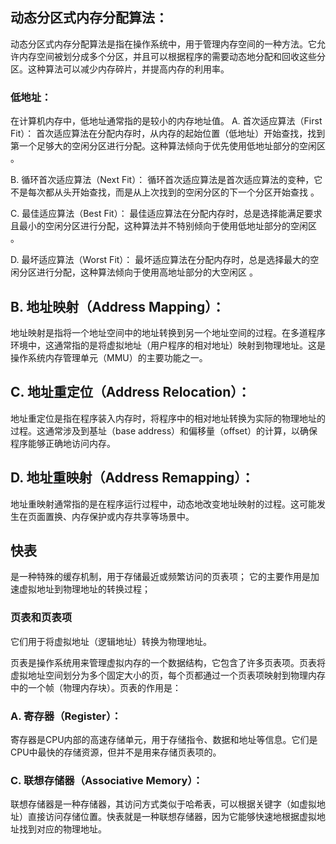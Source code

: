 
## 动态分区式内存分配算法：
动态分区式内存分配算法是指在操作系统中，用于管理内存空间的一种方法。它允许内存空间被划分成多个分区，并且可以根据程序的需要动态地分配和回收这些分区。这种算法可以减少内存碎片，并提高内存的利用率。
### 低地址：
在计算机内存中，低地址通常指的是较小的内存地址值。
A. 首次适应算法（First Fit）：
首次适应算法在分配内存时，从内存的起始位置（低地址）开始查找，找到第一个足够大的空闲分区进行分配。这种算法倾向于优先使用低地址部分的空闲区
。

B. 循环首次适应算法（Next Fit）：
循环首次适应算法是首次适应算法的变种，它不是每次都从头开始查找，而是从上次找到的空闲分区的下一个分区开始查找
。

C. 最佳适应算法（Best Fit）：
最佳适应算法在分配内存时，总是选择能满足要求且最小的空闲分区进行分配，这种算法并不特别倾向于使用低地址部分的空闲区
。

D. 最坏适应算法（Worst Fit）：
最坏适应算法在分配内存时，总是选择最大的空闲分区进行分配，这种算法倾向于使用高地址部分的大空闲区
。

## B. 地址映射（Address Mapping）：

地址映射是指将一个地址空间中的地址转换到另一个地址空间的过程。在多道程序环境中，这通常指的是将虚拟地址（用户程序的相对地址）映射到物理地址。这是操作系统内存管理单元（MMU）的主要功能之一。

## C. 地址重定位（Address Relocation）：

地址重定位是指在程序装入内存时，将程序中的相对地址转换为实际的物理地址的过程。这通常涉及到基址（base address）和偏移量（offset）的计算，以确保程序能够正确地访问内存。

## D. 地址重映射（Address Remapping）：

地址重映射通常指的是在程序运行过程中，动态地改变地址映射的过程。这可能发生在页面置换、内存保护或内存共享等场景中。

## 快表
是一种特殊的缓存机制，用于存储最近或频繁访问的页表项；
它的主要作用是加速虚拟地址到物理地址的转换过程；

### 页表和页表项
它们用于将虚拟地址（逻辑地址）转换为物理地址。

页表是操作系统用来管理虚拟内存的一个数据结构，它包含了许多页表项。页表将虚拟地址空间划分为多个固定大小的页，每个页都通过一个页表项映射到物理内存中的一个帧（物理内存块）。页表的作用是：

### A. 寄存器（Register）：
寄存器是CPU内部的高速存储单元，用于存储指令、数据和地址等信息。它们是CPU中最快的存储资源，但并不是用来存储页表项的。
### C. 联想存储器（Associative Memory）：
联想存储器是一种存储器，其访问方式类似于哈希表，可以根据关键字（如虚拟地址）直接访问存储位置。快表就是一种联想存储器，因为它能够快速地根据虚拟地址找到对应的物理地址。